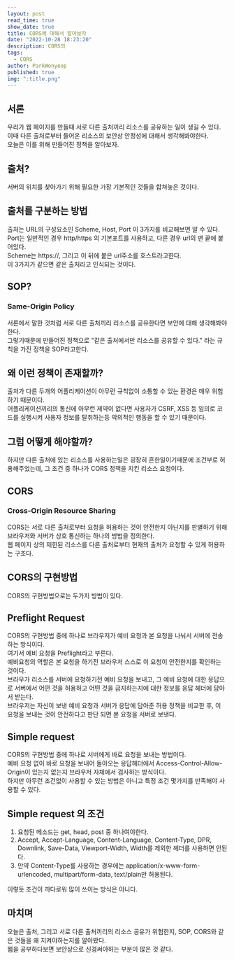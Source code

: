 ```yaml
---
layout: post
read_time: true
show_date: true
title: CORS에 대해서 알아보자
date: "2022-10-28 18:23:20"
description: CORS의 
tags:
  - CORS
author: ParkWonyeop
published: true
img: ":title.png"
---
```

## 서론
우리가 웹 페이지를 만들때 서로 다른 출처끼리 리소스를 공유하는 일이 생길 수 있다.  
이때 다른 출처로부터 들어온 리소스의 보안상 안정성에 대해서 생각해봐야한다.  
오늘은 이를 위해 만들어진 정책을 알아보자.  

## 출처?

서버의 위치를 찾아가기 위해 필요한 가장 기본적인 것들을 합쳐놓은 것이다.  

## 출처를 구분하는 방법

출처는 URL의 구성요소인 Scheme, Host, Port 이 3가지를 비교해보면 알 수 있다.  
Port는 일반적인 경우 http/https 의 기본포트를 사용하고, 다른 경우 url의 맨 끝에 붙어있다.  
Scheme는 https://, 그리고 이 뒤에 붙은 url주소를 호스트라고한다.  
이 3가지가 같으면 같은 출처라고 인식되는 것이다.  

## SOP?

### Same-Origin Policy

서론에서 말한 것처럼 서로 다른 출처끼리 리소스를 공유한다면 보안에 대해 생각해봐야한다.  
그렇기때문에 만들어진 정책으로 "같은 출처에서만 리소스를 공유할 수 있다." 라는 규칙을 가진 정책을 SOP라고한다.  

## 왜 이런 정책이 존재할까?

출처가 다른 두개의 어플리케이션이 아무런 규칙없이 소통할 수 있는 환경은 매우 위험하기 때문이다.  
어플리케이션끼리의 통신에 아무런 제약이 없다면 사용자가 CSRF, XSS 등 임의로 코드를 실행시켜 사용자 정보를 탈취하는등 악의적인 행동을 할 수 있기 때문이다.  

## 그럼 어떻게 해야할까?

하지만 다른 출처에 있는 리소스를 사용하는일은 굉장히 흔한일이기때문에 조건부로 허용해주었는데, 그 조건 중 하나가 CORS 정책을 지킨 리소스 요청이다.  

## CORS

### Cross-Origin Resource Sharing

CORS는 서로 다른 출처로부터 요청을 허용하는 것이 안전한지 아닌지를 판별하기 위해 브라우저와 서버가 상호 통신하는 하나의 방법을 정의한다.  
웹 페이지 상의 제한된 리소스를 다른 출처로부터 현재의 출처가 요청할 수 있게 허용하는 구조다.  

## CORS의 구현방법

CORS의 구현방법으로는 두가지 방법이 있다.  

## Preflight Request

CORS의 구현방법 중에 하나로 브라우저가 예비 요청과 본 요청을 나눠서 서버에 전송하는 방식이다.  
여기서 예비 요청을 Preflight라고 부른다.  
예비요청의 역할은 본 요청을 하기전 브라우저 스스로 이 요청이 안전한지를 확인하는 것이다.  
브라우가 리소스를 서버에 요청하기전 예비 요청을 보내고, 그 예비 요청에 대한 응답으로 서버에서 어떤 것을 허용하고 어떤 것을 금지하는지에 대한 정보를 응답 헤더에 담아서 받는다.  
브라우저는 자신이 보낸 예비 요청과 서버가 응답에 담아준 허용 정책을 비교한 후, 이 요청을 보내는 것이 안전하다고 판단 되면 본 요청을 서버로 보낸다.  

## Simple request

CORS의 구현방법 중에 하나로 서버에게 바로 요청을 보내는 방법이다.  
예비 요청 없이 바로 요청을 보내어 돌아오는 응답헤더에서 Access-Control-Allow-Origin이 있는지 없는지 브라우저 자체에서 검사하는 방식이다.  
하지만 아무런 조건없이 사용할 수 있는 방법은 아니고 특정 조건 몇가지를 만족해야 사용할 수 있다.  

## Simple request 의 조건

1. 요청된 메소드는 get, head, post 중 하나여야한다.  
2. Accept, Accept-Language, Content-Language, Content-Type, DPR, Downlink, Save-Data, Viewport-Width, Width를 제외한 헤더를 사용하면 안된다.  
3. 만약 Content-Type를 사용하는 경우에는 application/x-www-form-urlencoded, multipart/form-data, text/plain만 허용된다.  

이렇듯 조건이 까다로워 많이 쓰이는 방식은 아니다.  

## 마치며
오늘은 출처, 그리고 서로 다른 출처끼리의 리소스 공유가 위험한지, SOP, CORS와 같은 것들을 왜 지켜야하는지를 알아봤다.  
웹을 공부하다보면 보안상으로 신경써야하는 부분이 많은 것 같다.  